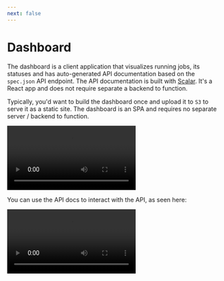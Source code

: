 ```yaml
---
next: false
---
```


# Dashboard

The dashboard is a client application that visualizes running jobs, its statuses and has auto-generated API documentation based on the `spec.json` API endpoint. The API documentation is built with [Scalar](https://github.com/scalar/scalar). It's a React app and does not require separate a backend to function.

Typically, you'd want to build the dashboard once and upload it to `S3` to serve it as a static site. The dashboard is an SPA and requires no separate server / backend to function.

<video class="video-frame" src="/dashboard-jobs.mp4" controls></video>

You can use the API docs to interact with the API, as seen here:

<video class="video-frame" src="/dashboard-transcode.mp4" controls></video>
